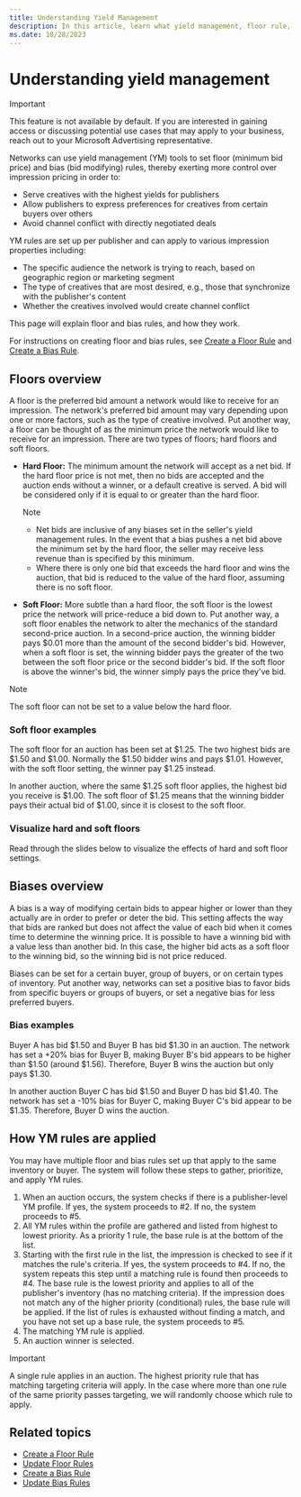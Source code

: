 ```yaml
---
title: Understanding Yield Management
description: In this article, learn what yield management, floor rule, and bias rules are and how they work.
ms.date: 10/28/2023
---
```


# Understanding yield management

> [!IMPORTANT]
> This feature is not available by default. If you are interested in gaining access or discussing potential use cases that may apply to your business, reach out to your Microsoft Advertising representative.

Networks can use yield management (YM) tools to set floor (minimum bid price) and bias (bid modifying) rules, thereby exerting more control over impression pricing in order to:

- Serve creatives with the highest yields for publishers
- Allow publishers to express preferences for creatives from certain buyers over others
- Avoid channel conflict with directly negotiated deals

YM rules are set up per publisher and can apply to various impression properties including:

- The specific audience the network is trying to reach, based on geographic region or marketing segment
- The type of creatives that are most desired, e.g., those that synchronize with the publisher's content
- Whether the creatives involved would create channel conflict

This page will explain floor and bias rules, and how they work.

For instructions on creating floor and bias rules, see [Create a Floor Rule](create-a-floor-rule.md) and [Create a Bias Rule](create-a-bias-rule.md).

## Floors overview

A floor is the preferred bid amount a network would like to receive for an impression. The network's preferred bid amount may vary depending upon one or more factors, such as the type of creative involved. Put another way, a floor can be thought of as the minimum price the network would like to receive for an impression. There are two types of floors; hard floors and soft floors.

- **Hard Floor:** The minimum amount the network will accept as a net bid. If the hard floor price is not met, then no bids are accepted and the auction ends without a winner, or a default creative is served. A bid will be considered only if it is equal to or greater than the hard floor.

    > [!NOTE]
    >
    > - Net bids are inclusive of any biases set in the seller's yield management rules. In the event that a bias pushes a net bid above the minimum set by the hard floor, the seller may receive less revenue than is specified by this minimum.
    > - Where there is only one bid that exceeds the hard floor and wins the auction, that bid is reduced to the value of the hard floor, assuming there is no soft floor.

- **Soft Floor:** More subtle than a hard floor, the soft floor is the lowest price the network will price-reduce a bid down to. Put another way, a soft floor enables the network to alter the mechanics of the standard second-price auction. In a second-price auction, the winning bidder pays $0.01 more than the amount of the second bidder's bid. However, when a soft floor is set, the winning bidder pays the greater of the two between the soft floor price or the second bidder's bid. If the soft floor is above the winner's bid, the winner simply pays the price they've bid.

> [!NOTE]
> The soft floor can not be set to a value below the hard floor.

### Soft floor examples

The soft floor for an auction has been set at $1.25. The two highest bids are $1.50 and $1.00. Normally the $1.50 bidder wins and pays $1.01. However, with the soft floor setting, the winner pay $1.25 instead.

In another auction, where the same $1.25 soft floor applies, the highest bid you receive is $1.00. The soft floor of $1.25 means that the winning bidder pays their actual bid of $1.00, since it is closest to the soft floor.

### Visualize hard and soft floors

Read through the slides below to visualize the effects of hard and soft floor settings.

## Biases overview

A bias is a way of modifying certain bids to appear higher or lower than they actually are in order to prefer or deter the bid. This setting affects the way that bids are ranked but does not affect the value of each bid when it comes time to determine the winning price. It is possible to have a winning bid with a value less than another bid. In this case, the higher bid acts as a soft floor to the winning bid, so the winning bid is not price reduced.

Biases can be set for a certain buyer, group of buyers, or on certain types of inventory. Put another way, networks can set a positive bias to favor bids from specific buyers or groups of buyers, or set a negative bias for less preferred buyers.

### Bias examples

Buyer A has bid $1.50 and Buyer B has bid $1.30 in an auction. The network has set a +20% bias for Buyer B, making Buyer B's bid appears to be higher than $1.50 (around $1.56). Therefore, Buyer B wins the auction but only pays $1.30.

In another auction Buyer C has bid $1.50 and Buyer D has bid $1.40. The network has set a -10% bias for Buyer C, making Buyer C's bid appear to be $1.35. Therefore, Buyer D wins the auction.

## How YM rules are applied

You may have multiple floor and bias rules set up that apply to the same inventory or buyer. The system will follow these steps to gather, prioritize, and apply YM rules.

1. When an auction occurs, the system checks if there is a publisher-level YM profile. If yes, the system proceeds to #2. If no, the system proceeds to #5.
1. All YM rules within the profile are gathered and listed from highest to lowest priority. As a priority 1 rule, the base rule is at the bottom of the list.
1. Starting with the first rule in the list, the impression is checked to see if it matches the rule's criteria. If yes, the system proceeds to #4. If no, the system repeats this step until a matching rule is found then proceeds to #4. The base rule is the lowest priority and applies to all of the publisher's inventory (has no matching criteria). If the impression does not match any of the higher priority (conditional) rules, the base rule will be applied. If the list of rules is exhausted without finding a match, and you have not set up a base rule, the system proceeds to #5.
1. The matching YM rule is applied.
1. An auction winner is selected.

> [!IMPORTANT]
> A single rule applies in an auction. The highest priority rule that has matching targeting criteria will apply. In the case where more than one rule of the same priority passes targeting, we will randomly choose which rule to apply.

## Related topics

- [Create a Floor Rule](create-a-floor-rule.md)
- [Update Floor Rules](update-floor-rules.md)
- [Create a Bias Rule](create-a-bias-rule.md)
- [Update Bias Rules](update-bias-rules.md)
